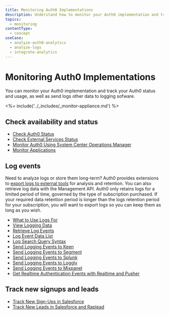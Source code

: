 ```yaml
---
title: Monitoring Auth0 Implementations
description: Understand how to monitor your Auth0 implementation and track your Auth0 usage, as well as how to send events and logs to external tools.
topics:
  - monitoring
contentType:
  - concept
useCase:
  - analyze-auth0-analytics
  - analyze-logs
  - integrate-analytics
---
```

# Monitoring Auth0 Implementations

You can monitor your Auth0 implementation and track your Auth0 status and usage, as well as send logs other data to logging sofware.

<%= include('../_includes/_monitor-appliance.md') %>

## Check availability and status

* [Check Auth0 Status](/monitoring/guides/check-status)
* [Check External Services Status](/monitoring/guides/check-external-services)
* [Monitor Auth0 Using System Center Operations Manager](/monitoring/guides/monitor-using-scom)
* [Monitor Applications](/monitoring/guides/monitor-applications)

## Log events

Need to analyze logs or store them long-term? Auth0 provides extensions to [export logs to external tools](/logs) for analysis and retention. You can also retrieve log data with the Management API. Auth0 only retains logs for a limited period of time, governed by the type of subscription purchased. If your required data retention period is longer than the logs retention period for your subscription, you will want to export logs so you can keep them as long as you wish.

* [What to Use Logs For](/logs#what-can-i-use-logs-for-)
* [View Logging Data](/logs#how-to-view-log-data)
* [Retrieve Log Events](/logs#retrieving-logs-from-the-management-api)
* [Log Event Data List](/logs#log-data-event-listing)
* [Log Search Query Syntax](/logs/query-syntax)
* [Send Logging Events to Keen](/monitoring/guides/send-events-to-keenio)
* [Send Logging Events to Segment](/monitoring/guides/send-events-to-segmentio)
* [Send Logging Events to Splunk](/monitoring/guides/send-events-to-splunk)
* [Send Logging Events to Loggly](/extensions/loggly)
* [Send Logging Events to Mixpanel](/extensions/mixpanel)
* [Get Realtime Authentication Events with Realtime and Pusher](https://auth0.com/blog/get-realtime-auth-events-with-auth0-and-pusher/)

## Track new signups and leads

* [Track New Sign-Ups in Salesforce](/monitoring/guides/track-signups-salesforce)
* [Track New Leads in Salesforce and Raplead](/monitoring/guides/track-leads-salesforce-)
